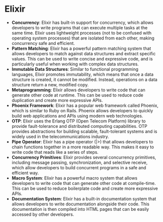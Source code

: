 # Elixir

- **Concurrency**: Elixir has built-in support for concurrency, which allows developers to write programs that can execute multiple tasks at the same time. Elixir uses lightweight processes (not to be confused with operating system processes) that are isolated from each other, making concurrency safe and efficient.
- **Pattern Matching**: Elixir has a powerful pattern matching system that allows developers to match against data structures and extract specific values. This can be used to write concise and expressive code, and is particularly useful when working with complex data structures.
- **Immutable Data Structures**: Similar to functional programming languages, Elixir promotes immutability, which means that once a data structure is created, it cannot be modified. Instead, operations on a data structure return a new, modified copy.
- **Metaprogramming**: Elixir allows developers to write code that can generate other code at runtime. This can be used to reduce code duplication and create more expressive APIs.
- **Phoenix Framework**: Elixir has a popular web framework called Phoenix, which is similar to Ruby on Rails. Phoenix allows developers to quickly build web applications and APIs using modern web technologies.
- **OTP**: Elixir uses the Erlang OTP (Open Telecom Platform) library to provide fault-tolerance and distributed computing capabilities. OTP provides abstractions for building scalable, fault-tolerant systems and is widely used in the telecommunications industry.
- **Pipe Operator**: Elixir has a pipe operator (|>) that allows developers to chain functions together in a more readable way. This makes it easy to write code that reads like a series of steps.
- **Concurrency Primitives**: Elixir provides several concurrency primitives, including message passing, synchronization, and selective receive, which allow developers to build concurrent programs in a safe and efficient way.
- **Macro System**: Elixir has a powerful macro system that allows developers to write code that can generate other code at compile-time. This can be used to reduce boilerplate code and create more expressive APIs.
- **Documentation System**: Elixir has a built-in documentation system that allows developers to write documentation alongside their code. This documentation is then compiled into HTML pages that can be easily accessed by other developers.
